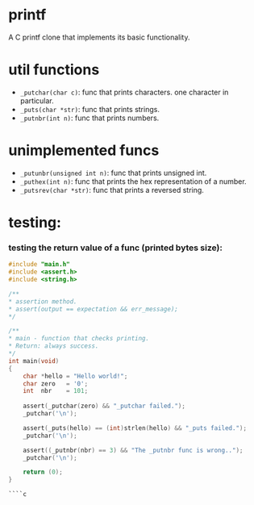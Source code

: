 # printf
A C printf clone that implements its basic functionality.

# util functions
- `_putchar(char c)`: func that prints characters. one character in particular.
- `_puts(char *str)`: func that prints strings.
- `_putnbr(int n)`:   func that prints numbers.

# unimplemented funcs
- `_putunbr(unsigned int n)`: func that prints unsigned int.
- `_puthex(int n)`: func that prints the hex representation of a number.
- `_putsrev(char *str)`: func that prints a reversed string.

# testing:
### testing the return value of a func (printed bytes size):
````c
#include "main.h"
#include <assert.h>
#include <string.h>

/**
* assertion method.
* assert(output == expectation && err_message);
*/

/**
* main - function that checks printing.
* Return: always success.
*/ 
int main(void)
{
	char *hello = "Hello world!";
	char zero   = '0';
	int  nbr    = 101;
	
	assert(_putchar(zero) && "_putchar failed.");
	_putchar('\n');

	assert(_puts(hello) == (int)strlen(hello) && "_puts failed.");
	_putchar('\n');

	assert((_putnbr(nbr) == 3) && "The _putnbr func is wrong..");
	_putchar('\n');

	return (0);
}

````c
